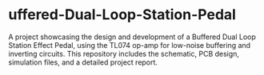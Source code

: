 # uffered-Dual-Loop-Station-Pedal
A project showcasing the design and development of a Buffered Dual Loop Station Effect Pedal, using the TL074 op-amp for low-noise buffering and inverting circuits. This repository includes the schematic, PCB design, simulation files, and a detailed project report.
